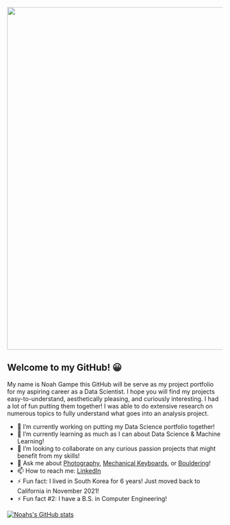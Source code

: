 <div>
    <img src="https://user-images.githubusercontent.com/23434317/158493613-a00c5302-ff87-4163-bea3-497c29be6ca9.jpg" width="800px">
</div>

## Welcome to my GitHub! 😀

<!--
**noah-kg/noah-kg** is a ✨ _special_ ✨ repository because its `README.md` (this file) appears on your GitHub profile.
--> 

My name is Noah Gampe this GitHub will be serve as my project portfolio for my aspiring career as a Data Scientist. I hope you will find my projects easy-to-understand, aesthetically pleasing, and curiously interesting. I had a lot of fun putting them together! I was able to do extensive research on numerous topics to fully understand what goes into an analysis project.

- 🔭 I’m currently working on putting my Data Science portfolio together!
- 🌱 I’m currently learning as much as I can about Data Science & Machine Learning!
- 👯 I’m looking to collaborate on any curious passion projects that might benefit from my skills!
- 💬 Ask me about [Photography](https://www.instagram.com/n0ah_kg), [Mechanical Keyboards](https://www.reddit.com/r/MechanicalKeyboards/), or [Bouldering](https://www.instagram.com/noah_likes_climbing/)!
- 📫 How to reach me: [LinkedIn](https://www.linkedin.com/in/noahgampe/)
- ⚡ Fun fact: I lived in South Korea for 6 years! Just moved back to California in November 2021!
- ⚡ Fun fact #2: I have a B.S. in Computer Engineering!

[![Noahs's GitHub stats](https://github-readme-stats.vercel.app/api?username=noah-kg&count_private=true&show_icons=true&theme=radical&hide_rank=false)](https://github.com/anuraghazra/github-readme-stats)

<!-- [![Top Langs](https://github-readme-stats.vercel.app/api/top-langs/?username=noah-kg)](https://github.com/anuraghazra/github-readme-stats) -->
